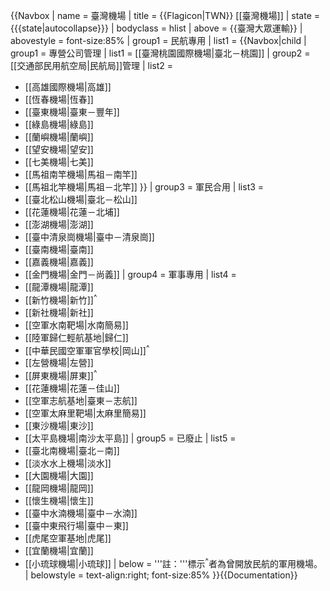 {{Navbox
| name = 臺灣機場
| title = {{Flagicon|TWN}} [[臺灣機場]]
| state = {{{state|autocollapse}}}
| bodyclass = hlist
| above = {{臺灣大眾運輸}}
| abovestyle = font-size:85%
| group1 = 民航專用
|  list1 = 
 {{Navbox|child
 | group1 = 專營公司管理
 |  list1 = [[臺灣桃園國際機場|臺北－桃園]]
 | group2 = [[交通部民用航空局|民航局]]管理
 |  list2 = 
* [[高雄國際機場|高雄]]
* [[恆春機場|恆春]]
* [[臺東機場|臺東－豐年]]
* [[綠島機場|綠島]]
* [[蘭嶼機場|蘭嶼]]
* [[望安機場|望安]]
* [[七美機場|七美]]
* [[馬祖南竿機場|馬祖－南竿]]
* [[馬祖北竿機場|馬祖－北竿]]
 }}
| group3 = 軍民合用
|  list3 = 
* [[臺北松山機場|臺北－松山]]
* [[花蓮機場|花蓮－北埔]]
* [[澎湖機場|澎湖]]
* [[臺中清泉崗機場|臺中－清泉崗]]
* [[臺南機場|臺南]]
* [[嘉義機場|嘉義]]
* [[金門機場|金門－尚義]]
| group4 = 軍事專用
|  list4 = 
* [[龍潭機場|龍潭]]
* [[新竹機場|新竹]]<sup>^</sup>
* [[新社機場|新社]]
* [[空軍水南靶場|水南簡易]]
* [[陸軍歸仁輕航基地|歸仁]]
* [[中華民國空軍軍官學校|岡山]]<sup>^</sup>
* [[左營機場|左營]]
* [[屏東機場|屏東]]<sup>^</sup>
* [[花蓮機場|花蓮－佳山]]
* [[空軍志航基地|臺東－志航]]
* [[空軍太麻里靶場|太麻里簡易]]
* [[東沙機場|東沙]]
* [[太平島機場|南沙太平島]]
| group5 = 已廢止
|  list5 = 
* [[臺北南機場|臺北－南]]
* [[淡水水上機場|淡水]]
* [[大園機場|大園]]
* [[龍岡機場|龍岡]]
* [[懷生機場|懷生]]
* [[臺中水湳機場|臺中－水湳]]
* [[臺中東飛行場|臺中－東]]
* [[虎尾空軍基地|虎尾]]
* [[宜蘭機場|宜蘭]]
* [[小琉球機場|小琉球]]
| below = '''註：'''標示<sup>^</sup>者為曾開放民航的軍用機場。
| belowstyle = text-align:right; font-size:85%
}}<noinclude>{{Documentation}}</noinclude>